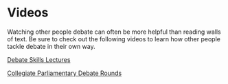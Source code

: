 # Videos

Watching other people debate can often be more helpful than reading walls of text. Be sure to check out the following videos to learn how other people tackle debate in their own way.

[Debate Skills Lectures](videos/debate-skills-lectures.md)

[Collegiate Parliamentary Debate Rounds](videos/collegiate-parliamentary-debate-rounds.md)
